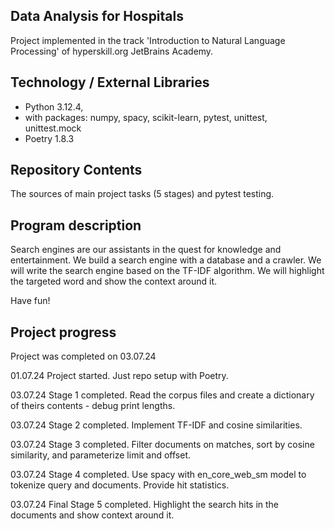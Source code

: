 ## Data Analysis for Hospitals

Project implemented in the track 'Introduction to Natural Language Processing' of hyperskill.org JetBrains Academy.

## Technology / External Libraries

- Python 3.12.4,
- with packages: numpy, spacy, scikit-learn, pytest, unittest, unittest.mock
- Poetry 1.8.3

## Repository Contents

The sources of main project tasks (5 stages) and pytest testing.

## Program description

Search engines are our assistants in the quest for knowledge and entertainment. We build a search
engine with a database and a crawler. We will write the search engine based on the TF-IDF algorithm.
We will highlight the targeted word and show the context around it.

Have fun!

## Project progress

Project was completed on 03.07.24

01.07.24 Project started. Just repo setup with Poetry.

03.07.24 Stage 1 completed. Read the corpus files and create a dictionary of theirs contents - debug print lengths.

03.07.24 Stage 2 completed. Implement TF-IDF and cosine similarities.

03.07.24 Stage 3 completed. Filter documents on matches, sort by cosine similarity, and parameterize limit and offset.

03.07.24 Stage 4 completed. Use spacy with en_core_web_sm model to tokenize query and documents. Provide hit statistics.

03.07.24 Final Stage 5 completed. Highlight the search hits in the documents and show context around it.
```

